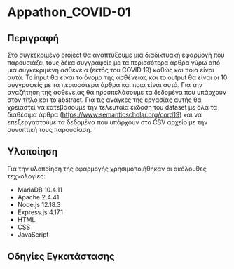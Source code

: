 # Appathon_COVID-01

## Περιγραφή
Στο συγκεκριμένο project θα αναπτύξουμε μια διαδικτυακή εφαρμογή που παρουσιάζει τους δέκα συγγραφείς με τα περισσότερα άρθρα γύρω από μια συγκεκριμένη ασθένεια (εκτός του COVID 19) καθώς και ποια είναι αυτά. To input θα είναι το όνομα της ασθένειας και το output θα είναι οι 10 συγγραφείς με τα περισσότερα άρθρα και ποια είναι αυτά. Για την αναζήτηση της ασθένειας θα προσπελάσουμε τα δεδομένα που υπάρχουν στον τίτλο και το abstract. Για τις ανάγκες της εργασίας αυτής θα χρειαστεί να κατεβάσουμε την τελευταία έκδοση του dataset με όλα τα διαθέσιμα άρθρα (https://www.semanticscholar.org/cord19) και να επεξεργαστούμε τα δεδομένα που υπάρχουν στο CSV αρχείο με την συνοπτική τους παρουσίαση.

## Υλοποίηση
Για την υλοποίηση της εφαρμογής χρησιμοποιήθηκαν οι ακόλουθες τεχνολογίες:
* MariaDB 10.4.11
* Apache 2.4.41
* Node.js 12.18.3
* Express.js 4.17.1
* HTML
* CSS
* JavaScript


## Οδηγίες Εγκατάστασης

